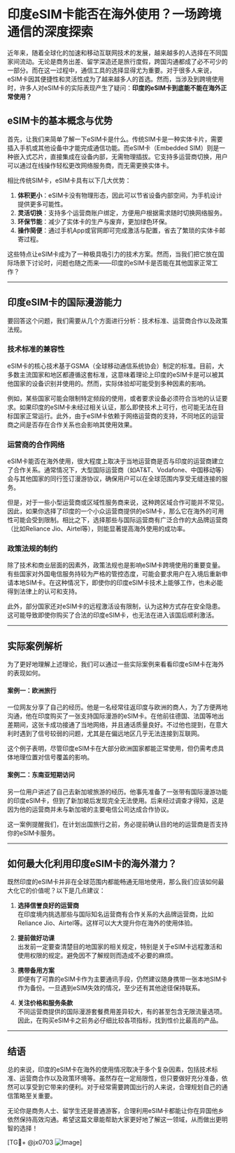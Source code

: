 # 印度eSIM卡能否在海外使用？一场跨境通信的深度探索

近年来，随着全球化的加速和移动互联网技术的发展，越来越多的人选择在不同国家间流动。无论是商务出差、留学深造还是旅行度假，跨国沟通都成了必不可少的一部分。而在这一过程中，通信工具的选择显得尤为重要。对于很多人来说，eSIM卡因其便捷性和灵活性成为了越来越多人的首选。然而，当涉及到跨境使用时，许多人对eSIM卡的实际表现产生了疑问：**印度的eSIM卡到底能不能在海外正常使用？**

## eSIM卡的基本概念与优势

首先，让我们来简单了解一下eSIM卡是什么。传统SIM卡是一种实体卡片，需要插入手机或其他设备中才能完成通信功能。而eSIM卡（Embedded SIM）则是一种嵌入式芯片，直接集成在设备内部，无需物理插拔。它支持多运营商切换，用户可以通过在线操作轻松更改网络服务商，而无需更换实体卡。

相比传统SIM卡，eSIM卡具有以下几大优势：

1. **体积更小**：eSIM卡没有物理形态，因此可以节省设备内部空间，为手机设计提供更多可能性。
2. **灵活切换**：支持多个运营商账户绑定，方便用户根据需求随时切换网络服务。
3. **环保节能**：减少了实体卡的生产与废弃，更加绿色环保。
4. **操作简便**：通过手机App或官网即可完成激活与配置，省去了繁琐的实体卡邮寄过程。

这些特点让eSIM卡成为了一种极具吸引力的技术方案。然而，当我们把它放在国际场景下讨论时，问题也随之而来——印度的eSIM卡是否能在其他国家正常工作？

---

## 印度eSIM卡的国际漫游能力

要回答这个问题，我们需要从几个方面进行分析：技术标准、运营商合作以及政策法规。

### 技术标准的兼容性

eSIM卡的核心技术基于GSMA（全球移动通信系统协会）制定的标准。目前，大多数主流国家和地区都遵循这套标准，这意味着理论上印度的eSIM卡是可以被其他国家的设备识别并使用的。然而，实际体验却可能受到多种因素的影响。

例如，某些国家可能会限制特定频段的使用，或者要求设备必须符合当地的认证要求。如果印度的eSIM卡未经过相关认证，那么即使技术上可行，也可能无法在目标国家正常运行。此外，由于eSIM卡依赖于网络运营商的支持，不同地区的运营商之间是否存在合作关系也会影响其使用效果。

### 运营商的合作网络

eSIM卡能否在海外使用，很大程度上取决于当地运营商是否与印度的运营商建立了合作关系。通常情况下，大型国际运营商（如AT&T、Vodafone、中国移动等）会与其他国家的同行签订漫游协议，确保用户可以在全球范围内享受无缝连接的服务。

但是，对于一些小型运营商或区域性服务商来说，这种跨区域合作可能并不常见。因此，如果你选择了印度的一个小众运营商提供的eSIM卡，那么它在海外的可用性可能会受到限制。相比之下，选择那些与国际运营商有广泛合作的大品牌运营商（比如Reliance Jio、Airtel等），则能显著提高海外使用的成功率。

### 政策法规的制约

除了技术和商业层面的因素外，政策法规也是影响eSIM卡跨境使用的重要变量。有些国家对外国电信服务持较为严格的管控态度，可能会要求用户在入境后重新申请本地SIM卡。在这种情况下，即使你的印度eSIM卡技术上能够工作，也未必能得到法律上的认可和支持。

此外，部分国家还对eSIM卡的远程激活设有限制，认为这种方式存在安全隐患。这可能导致即使你购买了合法的印度eSIM卡，也无法在进入该国后顺利激活。

---

## 实际案例解析

为了更好地理解上述理论，我们可以通过一些实际案例来看看印度eSIM卡在海外的表现如何。

#### 案例一：欧洲旅行

一位网友分享了自己的经历。他是一名经常往返印度与欧洲的商人，为了方便两地沟通，他在印度购买了一张支持国际漫游的eSIM卡。在他前往德国、法国等地出差期间，这张卡成功接通了当地网络，并且通话质量良好。不过他也提到，在意大利时遇到了信号较弱的问题，尤其是在偏远地区几乎无法连接到互联网。

这个例子表明，尽管印度eSIM卡在大部分欧洲国家都能正常使用，但仍需考虑具体地理位置对信号覆盖的影响。

#### 案例二：东南亚短期访问

另一位用户讲述了自己去新加坡旅游的经历。他事先准备了一张带有国际漫游功能的印度eSIM卡，但到了新加坡后发现完全无法使用。后来经过调查才得知，这是因为他的运营商并未与新加坡的主要电信公司达成合作协议。

这一案例提醒我们，在计划出国旅行之前，务必提前确认目的地的运营商是否支持你的eSIM卡服务。

---

## 如何最大化利用印度eSIM卡的海外潜力？

既然印度的eSIM卡并非在全球范围内都能畅通无阻地使用，那么我们应该如何最大化它的价值呢？以下是几点建议：

1. **选择信誉良好的运营商**  
   在印度境内挑选那些与国际知名运营商有合作关系的大品牌运营商，比如Reliance Jio、Airtel等。这样可以大大提升你在海外的使用体验。

2. **提前做好功课**  
   出发前一定要查清楚目的地国家的相关规定，特别是关于eSIM卡远程激活和使用权限的规定。避免因不了解规则而造成不必要的麻烦。

3. **携带备用方案**  
   即便有了可靠的eSIM卡作为主要通讯手段，仍然建议随身携带一张本地SIM卡作为备份。一旦遇到eSIM失效的情况，至少还有其他途径保持联系。

4. **关注价格和服务条款**  
   不同运营商提供的国际漫游套餐费用差异较大，有的甚至包含无限流量选项。因此，在购买eSIM卡之前务必仔细比较各项指标，找到性价比最高的产品。

---

## 结语

总的来说，印度的eSIM卡在海外的使用情况取决于多个复杂因素，包括技术标准、运营商合作以及政策环境等。虽然存在一定局限性，但只要做好充分准备，依然可以享受到它带来的便利。对于经常需要跨国出行的人来说，合理规划自己的通信策略至关重要。

无论你是商务人士、留学生还是普通游客，合理利用eSIM卡都能让你在异国他乡依然保持高效沟通。希望这篇文章能帮助大家更好地了解这一领域，从而做出更明智的选择！

[TG💪+ @jx0703 ![Image](https://github.com/user-attachments/assets/dbca1d08-cadb-493c-b0ec-ad6f7a83f270)]